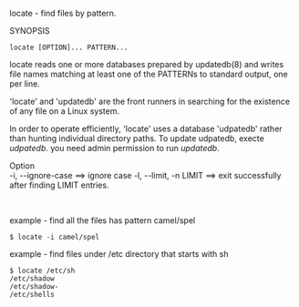 locate - find files by pattern.


SYNOPSIS
```
locate [OPTION]... PATTERN...
```

locate  reads  one or more databases prepared by updatedb(8) and writes
file names matching at least one of the PATTERNs  to  standard  output,
one per line.


'locate' and 'updatedb' are the front runners in searching for the existence of any file on a Linux system.

In order to operate efficiently, 'locate' uses a database 'udpatedb' rather than hunting individual directory
 paths. To update udpatedb, execte *udpatedb*. you need admin permission to run *updatedb*.


Option<br>
-i, --ignore-case ==> ignore case
-l, --limit, -n LIMIT ==> exit successfully after finding LIMIT entries.


<br>

example - find all the files has pattern camel/spel
```
$ locate -i camel/spel
```


example - find files under /etc directory that starts with sh
```
$ locate /etc/sh
/etc/shadow
/etc/shadow-
/etc/shells
```






